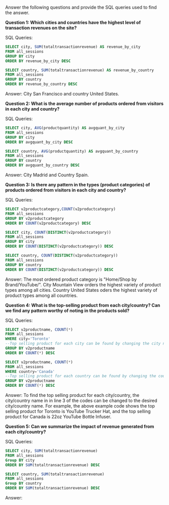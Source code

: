Answer the following questions and provide the SQL queries used to find the answer.

    
**Question 1: Which cities and countries have the highest level of transaction revenues on the site?**


SQL Queries:
```sql
SELECT city, SUM(totaltransactionrevenue) AS revenue_by_city 
FROM all_sessions
GROUP BY city
ORDER BY revenue_by_city DESC
```

```sql
SELECT country, SUM(totaltransactionrevenue) AS revenue_by_country 
FROM all_sessions
GROUP BY country
ORDER BY revenue_by_country DESC
```

Answer:
City San Francisco and country United States.


**Question 2: What is the average number of products ordered from visitors in each city and country?**


SQL Queries:
```sql
SELECT city, AVG(productquantity) AS avgquant_by_city 
FROM all_sessions
GROUP BY city
ORDER BY avgquant_by_city DESC
```

```sql
SELECT country, AVG(productquantity) AS avgquant_by_country 
FROM all_sessions
GROUP BY country
ORDER BY avgquant_by_country DESC
```


Answer:
City Madrid and Country Spain.




**Question 3: Is there any pattern in the types (product categories) of products ordered from visitors in each city and country?**


SQL Queries:

```sql
SELECT v2productcategory,COUNT(v2productcategory)
FROM all_sessions
GROUP BY v2productcategory
ORDER BY COUNT(v2productcategory) DESC
```

```sql
SELECT city, COUNT(DISTINCT(v2productcategory))
FROM all_sessions
GROUP BY city
ORDER BY COUNT(DISTINCT(v2productcategory)) DESC
```

```sql
SELECT country, COUNT(DISTINCT(v2productcategory))
FROM all_sessions
GROUP BY country
ORDER BY COUNT(DISTINCT(v2productcategory)) DESC
```

Answer:
The most ordered product category is "Home/Shop by Brand/YouTube/". 
City Mountain View orders the highest variety of product types among all cities.
Country United States oders the highest variety of product types among all countries. 




**Question 4: What is the top-selling product from each city/country? Can we find any pattern worthy of noting in the products sold?**


SQL Queries:
```sql
SELECT v2productname, COUNT(*)
FROM all_sessions
WHERE city='Toronto' 
--Top selling product for each city can be found by changing the city name 
GROUP BY v2productname 
ORDER BY COUNT(*) DESC
```

```sql
SELECT v2productname, COUNT(*)
FROM all_sessions
WHERE country='Canada' 
--Top selling product for each country can be found by changing the country name 
GROUP BY v2productname 
ORDER BY COUNT(*) DESC
```


Answer:
To find the top selling product for each city/country, the city/country name in in line 3 of the codes can be changed to the desired city/country name. For example, the above example code shows the top selling product for Toronto is YouTube Trucker Hat, and the top selling product for Canada is 22oz YouTube Bottle Infuser. 




**Question 5: Can we summarize the impact of revenue generated from each city/country?**

SQL Queries:
```sql
SELECT city, SUM(totaltransactionrevenue)
FROM all_sessions
Group BY city
ORDER BY SUM(totaltransactionrevenue) DESC
```

```sql
SELECT country, SUM(totaltransactionrevenue)
FROM all_sessions
Group BY country
ORDER BY SUM(totaltransactionrevenue) DESC
```



Answer:







